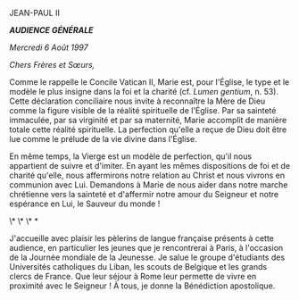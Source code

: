 JEAN-PAUL II

***AUDIENCE GÉNÉRALE***

*Mercredi 6 Août 1997*

*Chers Frères et Sœurs,*

Comme le rappelle le Concile Vatican II, Marie est, pour l'Église, le type et le modèle le plus insigne dans la foi et la charité (cf. *Lumen gentium*, n. 53). Cette déclaration conciliaire nous invite à reconnaître la Mère de Dieu comme la figure visible de la réalité spirituelle de l'Église. Par sa sainteté immaculée, par sa virginité et par sa maternité, Marie accomplit de manière totale cette réalité spirituelle. La perfection qu'elle a reçue de Dieu doit être lue comme le prélude de la vie divine dans l'Église.

En même temps, la Vierge est un modèle de perfection, qu'il nous appartient de suivre et d'imiter. En ayant les mêmes dispositions de foi et de charité qu'elle, nous affermirons notre relation au Christ et nous vivrons en communion avec Lui. Demandons à Marie de nous aider dans notre marche chrétienne vers la sainteté et d'affermir notre amour du Seigneur et notre espérance en Lui, le Sauveur du monde !

\\* \\* \\* \*

J'accueille avec plaisir les pèlerins de langue française présents à cette audience, en particulier les jeunes que je rencontrerai à Paris, à l'occasion de la Journée mondiale de la Jeunesse. Je salue le groupe d'étudiants des Universités catholiques du Liban, les scouts de Belgique et les grands clercs de France. Que leur séjour à Rome leur permette de vivre en proximité avec le Seigneur ! À tous, je donne la Bénédiction apostolique.